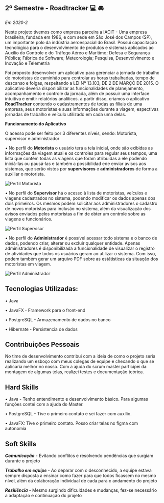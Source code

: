 ## **2º Semestre - Roadtracker** :computer: 🚘

*Em 2020-2*

Neste projeto tivemos como empresa parceira a IACIT - Uma empresa brasileira, fundada em 1986, e com sede em São José dos Campos (SP), um importante polo da indústria aeroespacial do Brasil. Possui capacitação tecnológica para o desenvolvimento de produtos e sistemas aplicados ao Auxílio do Controle e do Tráfego Aéreo e Marítimo; Defesa e Segurança Pública; Fábrica de Software; Meteorologia; Pesquisa, Desenvolvimento e Inovação e Telemetria 


Foi proposto desenvolver um aplicativo para gerenciar a jornada de trabalho de motoristas de caminhão para controlar as horas trabalhadas, tempo de descanso e folgas, respeitando a LEI Nº 13.103, DE 2 DE MARÇO DE 2015. 
O aplicativo deveria disponibilizar as funcionalidades de planejamento, acompanhamento e controle da jornada, além de possuir uma interface intuitiva e emitir relatórios analíticos. a partir disso, criamos o aplicativo **RoadTracker** contendo o cadastramentos de todas as filiais de uma empresa, seus motoristas e suas informações durante a viagem, espectivas jornadas de trabalho e veículo utilizado em cada uma delas.



**Funcionamento do Aplicativo**

O acesso pode ser feito por 3 diferentes níveis, sendo: Motorista, supervisor e administrador

• No perfil do **Motorista** o usuário terá a tela inicial, onde são exibidas as informações da viagem atual e os controles para regular seus tempos, uma lista que contém todas as viagens que foram atribuídas a ele podendo iniciá-las ou pausá-las e também a possibilidad ede enviar avisos aos sistemas, que serão vistos por **supervisores** e **administradores** de forma a auxiliar o motorista.

![Perfil Motorista]( https://github.com/AnafGodoy/Portfolio-API/blob/2%C2%BA-Semestre/gifs/GIF%20Motorista.gif)

• No perfil do **Supervisor** há o acesso à lista de motoristas, veículos e viagens cadastrados no sistema, podendo modificar os dados apenas dos dois primeiros. Os mesmos podem solicitar aos administradores o cadastro de novos motoristas para inclusão no sistema, além da visualização dos avisos enviados pelos motoristas a fim de obter um controle sobre as viagens e funcionários.

![Perfil Supervisor](https://github.com/AnafGodoy/Portfolio-API/blob/2%C2%BA-Semestre/gifs/GIF%20Supervisor.gif)


• No perfil do **Administrador** é possível acessar todo sistema e o banco de dados, podendo criar, alterar ou excluir qualquer entidade. Apenas administradores é disponibilizada a funcionalidade de visualizar o registro de atividades que todos os usuários geram ao utilizar o sistema. Com isso, podem também gerar um arquivo PDF sobre as estátisticas da situação dos motoristas em viagem.


![Perfil Administrador]( https://github.com/AnafGodoy/Portfolio-API/blob/2%C2%BA-Semestre/gifs/GIF%20Administrador.gif)






## **Tecnologias Utilizadas:**

• Java

• JavaFX - Framework para o front-end

• PostgreSQL - Armazenamento de dados no banco

• Hibernate - Persistencia de dados

## Contribuições Pessoais
No time de desenvolvimento contribui com a ideia de como o projeto seria realizando um esboço com meus colegas de equipe e checando o que se aplicaria melhor no nosso. Com a ajuda do scrum master participei da montagem de algumas telas, realizei testes e documentação teórica. 

## Hard Skills
• Java - Tenho entendimento e desenvolvimento básico. Para algumas funções contei com a ajuda do Master.

• PostgreSQL - Tive o primeiro contato e sei fazer com auxílio.

• JavaFX: Tive o primeiro contato. Posso criar telas no figma com autonomia


## Soft Skills
***Comunicação*** - Evitando conflitos e resolvendo pendências que surgiam durante o projeto

***Trabalho em equipe*** - Ao deparar com o desconhecido, a equipe estava sempre disposta a ensinar como fazer para que todos ficassem no mesmo nível, além da colaboração individual de cada para o andamento do projeto

***Resiliência***  - Mesmo surgindo dificuldades e mudanças, fez-se necessário a adaptação e continuação do projeto


